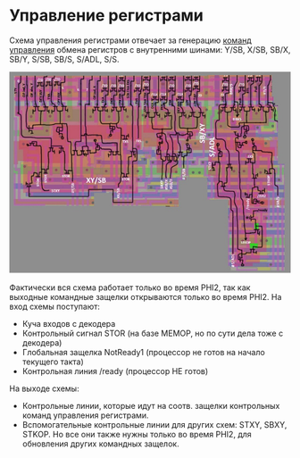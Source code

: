 # Управление регистрами

Схема управления регистрами отвечает за генерацию [команд управления](context_control.md) обмена регистров с внутренними шинами: Y/SB, X/SB, SB/X, SB/Y, S/SB, SB/S, S/ADL, S/S.

![regs_control](/BreakingNESWiki/imgstore/regs_control.jpg)

Фактически вся схема работает только во время PHI2, так как выходные командные защелки открываются только во время PHI2. На вход схемы поступают:
- Куча входов с декодера
- Контрольный сигнал STOR (на базе MEMOP, но по сути дела тоже с декодера)
- Глобальная защелка NotReady1 (процессор не готов на начало текущего такта)
- Контрольная линия /ready (процессор НЕ готов)

На выходе схемы:
- Контрольные линии, которые идут на соотв. защелки контрольных команд управления регистрами.
- Вспомогательные контрольные линии для других схем: STXY, SBXY, STKOP. Но все они также нужны только во время PHI2, для обновления других командных защелок.
